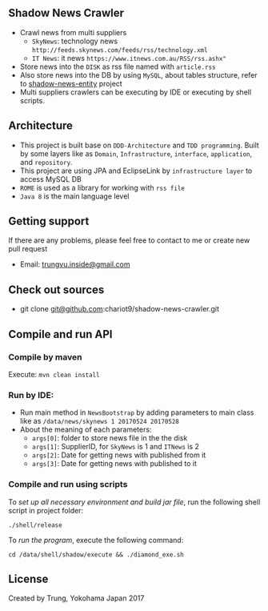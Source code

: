## Shadow News Crawler
* Crawl news from multi suppliers
	 *  `SkyNews`: technology news  `http://feeds.skynews.com/feeds/rss/technology.xml`
	 *  `IT News`: it news `https://www.itnews.com.au/RSS/rss.ashx"`
* Store news into the `DISK` as rss file named with `article.rss`
* Also store news into the DB by using `MySQL`, about tables structure, refer to [shadow-news-entity](https://github.com/chariot9/shadow-news-entity) project 
* Multi suppliers crawlers can be executing by IDE or executing by shell scripts.
## Architecture 
* This project is built base on `DDD-Architecture` and `TDD programming`. Built by some layers like as `Domain`, `Infrastructure`, `interface`, `application`, and `repository`. 
* This project are using JPA and EclipseLink by `infrastructure layer` to access MySQL DB
* `ROME` is used as a library for working with `rss file`
* `Java 8` is the main language level

## Getting support
If there are any problems, please feel free to contact to me or create new pull request  
* Email: trungvu.inside@gmail.com
## Check out sources
* git clone git@github.com:chariot9/shadow-news-crawler.git
## Compile and run API
### Compile by maven
Execute: `mvn clean install`  
### Run by IDE:
* Run main method in `NewsBootstrap` by adding parameters to main class like as `/data/news/skynews 1 20170524 20170528`
* About the meaning of each parameters:
	* `args[0]`: folder to store news file in the the disk  
	* `args[1]`: SupplierID, for `SkyNews` is 1 and `ITNews` is 2
	* `args[2]`: Date for getting news with published from it
	* `args[3]`: Date for getting news with published to it
### Compile and run using scripts
To _set up all necessary environment and build jar file_, run the following shell script in project folder:

`./shell/release`

To _run the program_, execute the following command:

`cd /data/shell/shadow/execute && ./diamond_exe.sh`

## License
Created by Trung, Yokohama Japan 2017 
